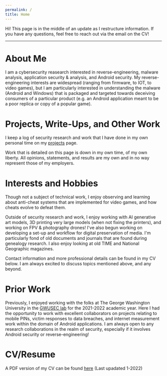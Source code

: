 ```yaml
---
permalink: /
title: Home
---
```



Hi! This page is in the middle of an update as I restructure information. If you have any questions, feel free to reach out via the email on the CV!

---
# About Me
I am a cybersecurity reasearch interested in reverse-engineering, malware analysis,  application security & analysis, and Android security. My reverse-engineering interests are widespread (ranging from firmware, to IOT, to video games), but I am particularly interested in understanding the malware (Android and Windows) that is packaged and targeted towards deceiving consumers of a particular product (e.g. an Android application meant to be a poor replica or copy of a popular game).

# Projects, Write-Ups, and Other Work

I keep a log of security research and work that I have done in my own personal time on my [projects](index.md) page. 

Work that is detailed on this page is down in my own time, of my own liberty. All opinions, statements, and results are my own and in no way represent those of my employers.

# Interests and Hobbies

Though not a subject of technical work, I enjoy observing and learning about anti-cheat systems that are implemented for video games, and how cheats evolve to defeat them.

Outside of security research and work, I enjoy working with AI generative art models, 3D printing very large models (when not fixing the printers), and working on FPV & photography drones! I've also begun working on developing a set-up and workflow for digital preservation of media. I'm particularly fond of old documents and journals that are found during genealogy research. I also enjoy looking at old TIME and National Geographic magazines.

Contact information and more professional details can be found in my CV below. I am always excited to discuss topics mentioned above, and any beyond.

# Prior Work
Previously, I enjoyed working with the folks at The George Washington University in the [GWUSEC lab](https://gwusec.seas.gwu.edu/) for the 2021-2022 academic year. Here I had the opportunity to work with excellent collaborators on projects relating to mobile PINs, victim responses to data breaches, and internet measurement work within the domain of Android applications. I am always open to any research collaborations in the realm of security, especially if it involves Android security or reverse-engineering!

# CV/Resume
A PDF version of my CV can be found [here](files/CV_January22.pdf) (Last upadated 1-2022)



